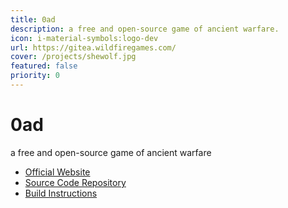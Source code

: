 ```yaml
---
title: 0ad
description: a free and open-source game of ancient warfare. 
icon: i-material-symbols:logo-dev
url: https://gitea.wildfiregames.com/
cover: /projects/shewolf.jpg
featured: false
priority: 0
---
```



# 0ad
a free and open-source game of ancient warfare


- [Official Website](https://play0ad.com/media/screenshots/)
- [Source Code Repository](https://gitea.wildfiregames.com/)
- [Build Instructions](https://gitea.wildfiregames.com/0ad/0ad/wiki/BuildInstructions)